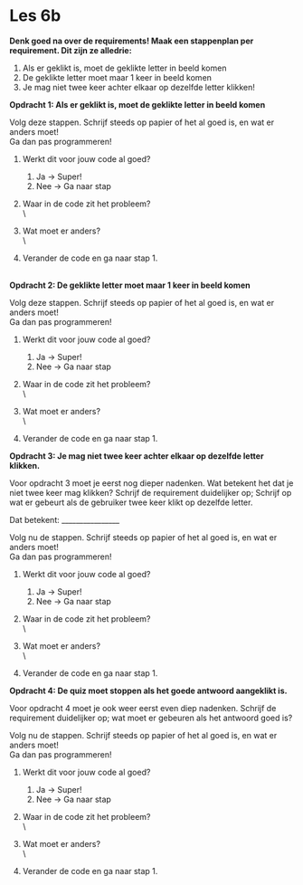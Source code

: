 # Les 6b

**Denk goed na over de requirements! Maak een stappenplan per requirement. Dit zijn ze alledrie:**

1. Als er geklikt is, moet de geklikte letter in beeld komen
2. De geklikte letter moet maar 1 keer in beeld komen
3. Je mag niet twee keer achter elkaar op dezelfde letter klikken!



**Opdracht 1:  Als er geklikt is, moet de geklikte letter in beeld komen**

Volg deze stappen. Schrijf steeds op papier of het al goed is, en wat er anders moet! \
Ga dan pas programmeren!

1. Werkt dit voor jouw code al goed?
   1. Ja -> Super!
   2. Nee -> Ga naar stap&#x20;
2. Waar in de code zit het probleem?\
   \

3. Wat moet er anders?\
   \

4. Verander de code en ga naar stap 1.

\
**Opdracht 2:  De geklikte letter moet maar 1 keer in beeld komen**

Volg deze stappen. Schrijf steeds op papier of het al goed is, en wat er anders moet! \
Ga dan pas programmeren!

1. Werkt dit voor jouw code al goed?
   1. Ja -> Super!
   2. Nee -> Ga naar stap&#x20;
2. Waar in de code zit het probleem?\
   \

3. Wat moet er anders?\
   \

4. Verander de code en ga naar stap 1.



**Opdracht 3:  Je mag niet twee keer achter elkaar op dezelfde letter klikken.**

Voor opdracht 3 moet je eerst nog dieper nadenken. Wat betekent het dat je niet twee keer mag klikken? Schrijf de requirement duidelijker op; Schrijf op wat er gebeurt als de gebruiker twee keer klikt op dezelfde letter.

Dat betekent: \_\_\_\_\_\_\_\_\_\_\_\_\_\_\_\_

Volg nu de stappen. Schrijf steeds op papier of het al goed is, en wat er anders moet! \
Ga dan pas programmeren!

1. Werkt dit voor jouw code al goed?
   1. Ja -> Super!
   2. Nee -> Ga naar stap&#x20;
2. Waar in de code zit het probleem?\
   \

3. Wat moet er anders?\
   \

4. Verander de code en ga naar stap 1.



**Opdracht 4:  De quiz moet stoppen als het goede antwoord aangeklikt is.**

Voor opdracht 4 moet je ook weer eerst even diep nadenken. Schrijf de requirement duidelijker op; wat moet er gebeuren als het antwoord goed is?

Volg nu de stappen. Schrijf steeds op papier of het al goed is, en wat er anders moet! \
Ga dan pas programmeren!

1. Werkt dit voor jouw code al goed?
   1. Ja -> Super!
   2. Nee -> Ga naar stap&#x20;
2. Waar in de code zit het probleem?\
   \

3. Wat moet er anders?\
   \

4. Verander de code en ga naar stap 1.
